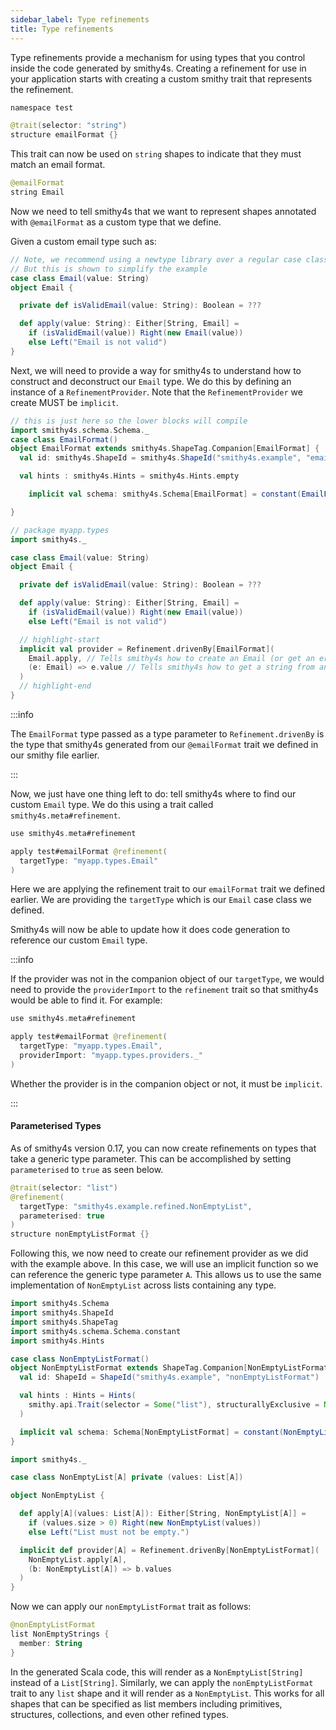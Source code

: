 ```yaml
---
sidebar_label: Type refinements
title: Type refinements
---
```


Type refinements provide a mechanism for using types that you control inside the code generated by smithy4s. Creating a refinement for use in your application starts with creating a custom smithy trait that represents the refinement.

```kotlin
namespace test

@trait(selector: "string")
structure emailFormat {}
```

This trait can now be used on `string` shapes to indicate that they must match an email format.

```kotlin
@emailFormat
string Email
```

Now we need to tell smithy4s that we want to represent shapes annotated with `@emailFormat` as a custom type that we define.

Given a custom email type such as:

```scala mdoc:silent
// Note, we recommend using a newtype library over a regular case class in most cases
// But this is shown to simplify the example
case class Email(value: String)
object Email {

  private def isValidEmail(value: String): Boolean = ???

  def apply(value: String): Either[String, Email] =
    if (isValidEmail(value)) Right(new Email(value))
    else Left("Email is not valid")
}
```

Next, we will need to provide a way for smithy4s to understand how to construct and deconstruct our `Email` type. We do this by defining an instance of a `RefinementProvider`. Note that the `RefinementProvider` we create MUST be `implicit`.

```scala mdoc:reset:invisible
// this is just here so the lower blocks will compile
import smithy4s.schema.Schema._
case class EmailFormat()
object EmailFormat extends smithy4s.ShapeTag.Companion[EmailFormat] {
  val id: smithy4s.ShapeId = smithy4s.ShapeId("smithy4s.example", "emailFormat")

  val hints : smithy4s.Hints = smithy4s.Hints.empty

    implicit val schema: smithy4s.Schema[EmailFormat] = constant(EmailFormat()).withId(id).addHints(hints)

}
```

```scala mdoc:silent
// package myapp.types
import smithy4s._

case class Email(value: String)
object Email {

  private def isValidEmail(value: String): Boolean = ???

  def apply(value: String): Either[String, Email] =
    if (isValidEmail(value)) Right(new Email(value))
    else Left("Email is not valid")

  // highlight-start
  implicit val provider = Refinement.drivenBy[EmailFormat](
    Email.apply, // Tells smithy4s how to create an Email (or get an error message) given a string
    (e: Email) => e.value // Tells smithy4s how to get a string from an Email
  )
  // highlight-end
}
```

:::info

The `EmailFormat` type passed as a type parameter to `Refinement.drivenBy` is the type that smithy4s generated from our `@emailFormat` trait we defined in our smithy file earlier.

:::

Now, we just have one thing left to do: tell smithy4s where to find our custom `Email` type. We do this using a trait called `smithy4s.meta#refinement`.

```kotlin
use smithy4s.meta#refinement

apply test#emailFormat @refinement(
  targetType: "myapp.types.Email"
)
```

Here we are applying the refinement trait to our `emailFormat` trait we defined earlier. We are providing the `targetType` which is our `Email` case class we defined.

Smithy4s will now be able to update how it does code generation to reference our custom `Email` type.

:::info

If the provider was not in the companion object of our `targetType`, we would need to provide the `providerImport` to the `refinement` trait
so that smithy4s would be able to find it. For example:

```kotlin
use smithy4s.meta#refinement

apply test#emailFormat @refinement(
  targetType: "myapp.types.Email",
  providerImport: "myapp.types.providers._"
)
```

Whether the provider is in the companion object or not, it must be `implicit`.

:::

#### Parameterised Types

As of smithy4s version 0.17, you can now create refinements on types that take a generic type parameter. This can be accomplished by setting `parameterised` to `true` as seen below.

```kotlin
@trait(selector: "list")
@refinement(
  targetType: "smithy4s.example.refined.NonEmptyList",
  parameterised: true
)
structure nonEmptyListFormat {}
```

Following this, we now need to create our refinement provider as we did with the example above. In this case, we will use an implicit function so we can reference the generic type parameter `A`. This allows us to use the same implementation of `NonEmptyList` across lists containing any type.

```scala mdoc:invisible
import smithy4s.Schema
import smithy4s.ShapeId
import smithy4s.ShapeTag
import smithy4s.schema.Schema.constant
import smithy4s.Hints

case class NonEmptyListFormat()
object NonEmptyListFormat extends ShapeTag.Companion[NonEmptyListFormat] {
  val id: ShapeId = ShapeId("smithy4s.example", "nonEmptyListFormat")

  val hints : Hints = Hints(
    smithy.api.Trait(selector = Some("list"), structurallyExclusive = None, conflicts = None, breakingChanges = None),
  )

  implicit val schema: Schema[NonEmptyListFormat] = constant(NonEmptyListFormat()).withId(id).addHints(hints)
}
```

```scala mdoc:silent
import smithy4s._

case class NonEmptyList[A] private (values: List[A])

object NonEmptyList {

  def apply[A](values: List[A]): Either[String, NonEmptyList[A]] =
    if (values.size > 0) Right(new NonEmptyList(values))
    else Left("List must not be empty.")

  implicit def provider[A] = Refinement.drivenBy[NonEmptyListFormat](
    NonEmptyList.apply[A],
    (b: NonEmptyList[A]) => b.values
  )
}
```

Now we can apply our `nonEmptyListFormat` trait as follows:

```kotlin
@nonEmptyListFormat
list NonEmptyStrings {
  member: String
}
```

In the generated Scala code, this will render as a `NonEmptyList[String]` instead of a `List[String]`. Similarly, we can apply the `nonEmptyListFormat` trait to any `list` shape and it will render as a `NonEmptyList`. This works for all shapes that can be specified as list members including primitives, structures, collections, and even other refined types.
